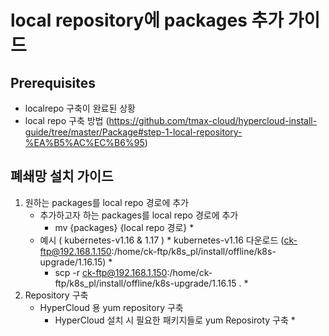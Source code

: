 
# local repository에 packages 추가 가이드

## Prerequisites
* localrepo 구축이 완료된 상황
* local repo 구축 방법 (https://github.com/tmax-cloud/hypercloud-install-guide/tree/master/Package#step-1-local-repository-%EA%B5%AC%EC%B6%95)

## 폐쇄망 설치 가이드
1. 원하는 packages를 local repo 경로에 추가
    * 추가하고자 하는 packages를 local repo 경로에 추가
	    * mv {packages} {local repo 경로}		* 
    * 예시 ( kubernetes-v1.16 & 1.17 )
            * kubernetes-v1.16 다운로드 (ck-ftp@192.168.1.150:/home/ck-ftp/k8s_pl/install/offline/k8s-upgrade/1.16.15)  		* 
	    * scp -r ck-ftp@192.168.1.150:/home/ck-ftp/k8s_pl/install/offline/k8s-upgrade/1.16.15 . *
2. Repository 구축
    * HyperCloud 용 yum repository 구축
	    * HyperCloud 설치 시 필요한 패키지들로 yum Reposiroty 구축		*  


